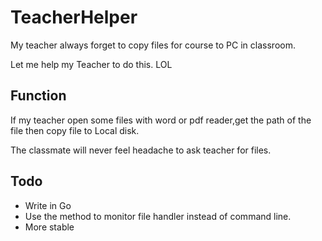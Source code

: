 # TeacherHelper

My teacher always forget to copy files for course to PC in classroom.

Let me help my Teacher to do this. LOL

## Function

If my teacher open some files with word or pdf reader,get the path of the file then copy file to Local disk.

The classmate will never feel headache to ask teacher for files.

## Todo

- Write in Go
- Use the method to monitor file handler instead of command line.
- More stable 